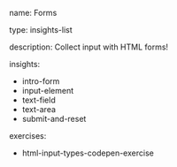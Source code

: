 name: Forms

type: insights-list

description: Collect input with HTML forms!

insights:
  - intro-form
  - input-element
  - text-field
  - text-area
  - submit-and-reset
 
exercises:
  - html-input-types-codepen-exercise
